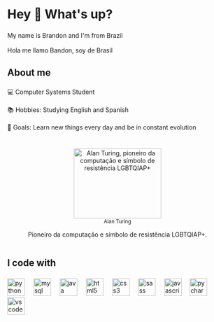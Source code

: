 <h1 align="left">Hey 👋 What's up?</h1>

###

<p align="left">My name is Brandon and I'm from Brazil <br><br>Hola me llamo Bandon, soy de Brasil</p>

###

<h2 align="left">About me</h2>

###

<p align="left">💻 Computer Systems Student<br><br>📚 Hobbies: Studying English  and Spanish <br><br>🎯 Goals: Learn new things every day and be in constant evolution</p>

###

<br clear="both">

<div align="center">
  <figure style="display: inline-block; text-align: center; margin: 0;">
    <img src="https://encrypted-tbn0.gstatic.com/images?q=tbn:ANd9GcQpFLlK2R9iB9aQWq9i2HVy18o8drO2oRY8TA&s" alt="Alan Turing, pioneiro da computação e símbolo de resistência LGBTQIAP+" height="160" width="200">
    <br>
    <figcaption><small>Alan Turing</small></figcaption>
    <p>Pioneiro da computação e símbolo de resistência LGBTQIAP+.</p>
  </figure>
</div>


###

<h2 align="left">I code with</h2>

###

<div align="left">
  <img src="https://cdn.jsdelivr.net/gh/devicons/devicon/icons/python/python-original.svg" height="40" alt="python logo"  />
  <img width="12" />
  <img src="https://cdn.jsdelivr.net/gh/devicons/devicon/icons/mysql/mysql-original.svg" height="40" alt="mysql logo"  />
  <img width="12" />
  <img src="https://cdn.jsdelivr.net/gh/devicons/devicon/icons/java/java-original.svg" height="40" alt="java logo"  />
  <img width="12" />
  <img src="https://cdn.jsdelivr.net/gh/devicons/devicon/icons/html5/html5-original.svg" height="40" alt="html5 logo"  />
  <img width="12" />
  <img src="https://cdn.jsdelivr.net/gh/devicons/devicon/icons/css3/css3-original.svg" height="40" alt="css3 logo"  />
  <img width="12" />
  <img src="https://cdn.jsdelivr.net/gh/devicons/devicon/icons/sass/sass-original.svg" height="40" alt="sass logo"  />
  <img width="12" />
  <img src="https://cdn.jsdelivr.net/gh/devicons/devicon/icons/javascript/javascript-original.svg" height="40" alt="javascript logo"  />
  <img width="10" />
  <img src="https://cdn.jsdelivr.net/gh/devicons/devicon/icons/pycharm/pycharm-original.svg" height="40" alt="pycharm logo"  />
  <img width="12" />
  <img src="https://cdn.jsdelivr.net/gh/devicons/devicon/icons/vscode/vscode-original.svg" height="40" alt="vscode logo"  />
</div>

###
